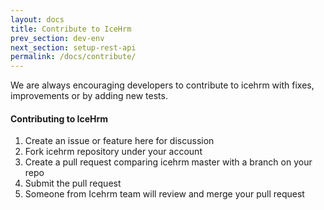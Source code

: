 ```yaml
---
layout: docs
title: Contribute to IceHrm
prev_section: dev-env
next_section: setup-rest-api
permalink: /docs/contribute/
---
```


<div class="note info">
  <p>
  We are always encouraging developers to contribute to icehrm with fixes, improvements or by adding new tests.
  </p>
</div>

#### Contributing to IceHrm

1. Create an issue or feature here [](https://github.com/gamonoid/icehrm/issues) for discussion
2. Fork icehrm repository under your account
3. Create a pull request comparing icehrm master with a branch on your repo
4. Submit the pull request
5. Someone from Icehrm team will review and merge your pull request
